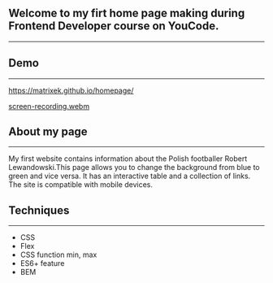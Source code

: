 ## Welcome to my firt home page making during Frontend Developer course on YouCode. 
---
## Demo
---
https://matrixek.github.io/homepage/

[screen-recording.webm](https://user-images.githubusercontent.com/123593832/216793895-dddb95ee-4c49-4154-af27-08f194a5ae53.webm)

## About my page
---
My first website contains information about the Polish footballer Robert Lewandowski.This page allows you to change the background from blue to green and vice versa. It has an interactive table and a collection of links. The site is compatible with mobile devices.

## Techniques
---
- CSS
- Flex
- CSS function min, max
- ES6+ feature
- BEM
